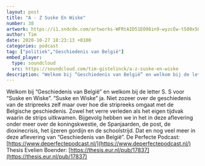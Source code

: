 ```yaml
---
layout: post
title: "A - Z Suske En Wiske"
number: 38
artwork: https://i1.sndcdn.com/artworks-WFRtAID51EO98in9-wyzcEw-t500x500.jpg
author: Tim
date: 2020-10-27 18:23:13 +0100
categories: podcast
tag: ["politiek","Geschiedenis van België"]
embed_player:
  type: soundcloud
  src: https://soundcloud.com/tim-gistelinck/a-z-suske-en-wiske
description: "Welkom bij “Geschiedenis van België” en welkom bij de letter S."
---
```

Welkom bij “Geschiedenis van België” en welkom bij de letter S. S voor “Suske en Wiske”. “Suske en Wiske” ja. Niet zozeer over de geschiedenis van de stripreeks zelf maar over hoe die stripreeks omgaat met de Belgische geschiedenis. Zowel het verre verleden als het eigen tijdvak waarin de strips uitkwamen. Bijgevolg hebben we in het in deze aflevering onder meer over de koningskwestie, de Spanjaarden, de post, de dioxinecrisis, het ijzeren gordijn en de schoolstrijd. Dat en nog veel meer in deze aflevering van “Geschiedenis van België”.
De Perfecte Podcast: [https://www.deperfectepodcast.nl/](https://www.deperfectepodcast.nl/)
Thesis Evelien Boender: [https://thesis.eur.nl/pub/17837](https://thesis.eur.nl/pub/17837)